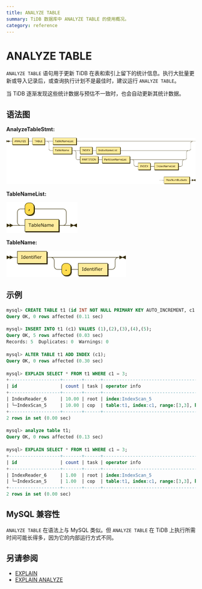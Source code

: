 ```yaml
---
title: ANALYZE TABLE
summary: TiDB 数据库中 ANALYZE TABLE 的使用概况。
category: reference
---
```


# ANALYZE TABLE

`ANALYZE TABLE` 语句用于更新 TiDB 在表和索引上留下的统计信息。执行大批量更新或导入记录后，或查询执行计划不是最佳时，建议运行 `ANALYZE TABLE`。

当 TiDB 逐渐发现这些统计数据与预估不一致时，也会自动更新其统计数据。

## 语法图

**AnalyzeTableStmt:**

![AnalyzeTableStmt](/media/sqlgram/AnalyzeTableStmt.png)

**TableNameList:**

![TableNameList](/media/sqlgram/TableNameList.png)

**TableName:**

![TableName](/media/sqlgram/TableName.png)

## 示例

```sql
mysql> CREATE TABLE t1 (id INT NOT NULL PRIMARY KEY AUTO_INCREMENT, c1 INT NOT NULL);
Query OK, 0 rows affected (0.11 sec)

mysql> INSERT INTO t1 (c1) VALUES (1),(2),(3),(4),(5);
Query OK, 5 rows affected (0.03 sec)
Records: 5  Duplicates: 0  Warnings: 0

mysql> ALTER TABLE t1 ADD INDEX (c1);
Query OK, 0 rows affected (0.30 sec)

mysql> EXPLAIN SELECT * FROM t1 WHERE c1 = 3;
+-------------------+-------+------+-----------------------------------------------------------------+
| id                | count | task | operator info                                                   |
+-------------------+-------+------+-----------------------------------------------------------------+
| IndexReader_6     | 10.00 | root | index:IndexScan_5                                               |
| └─IndexScan_5     | 10.00 | cop  | table:t1, index:c1, range:[3,3], keep order:false, stats:pseudo |
+-------------------+-------+------+-----------------------------------------------------------------+
2 rows in set (0.00 sec)

mysql> analyze table t1;
Query OK, 0 rows affected (0.13 sec)

mysql> EXPLAIN SELECT * FROM t1 WHERE c1 = 3;
+-------------------+-------+------+---------------------------------------------------+
| id                | count | task | operator info                                     |
+-------------------+-------+------+---------------------------------------------------+
| IndexReader_6     | 1.00  | root | index:IndexScan_5                                 |
| └─IndexScan_5     | 1.00  | cop  | table:t1, index:c1, range:[3,3], keep order:false |
+-------------------+-------+------+---------------------------------------------------+
2 rows in set (0.00 sec)
```

## MySQL 兼容性

`ANALYZE TABLE` 在语法上与 MySQL 类似。但 `ANALYZE TABLE` 在 TiDB 上执行所需时间可能长得多，因为它的内部运行方式不同。

## 另请参阅

* [EXPLAIN](/sql-statements/sql-statement-explain.md)
* [EXPLAIN ANALYZE](/sql-statements/sql-statement-explain-analyze.md)